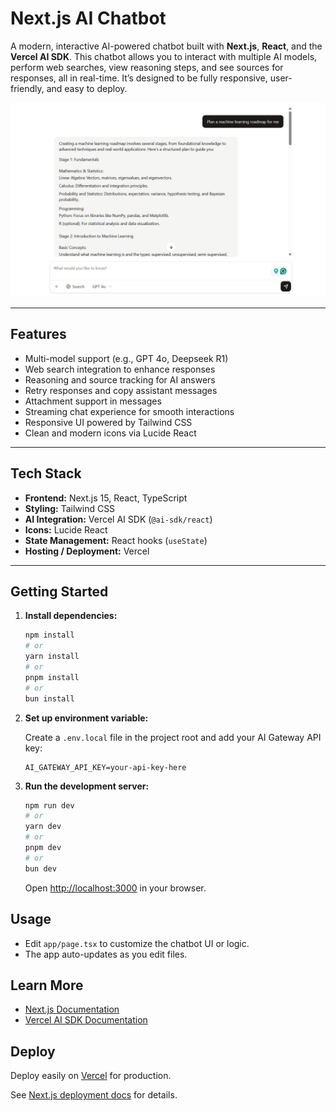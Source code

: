 # Next.js AI Chatbot

A modern, interactive AI-powered chatbot built with **Next.js**, **React**, and the **Vercel AI SDK**. This chatbot allows you to interact with multiple AI models, perform web searches, view reasoning steps, and see sources for responses, all in real-time. It’s designed to be fully responsive, user-friendly, and easy to deploy.

![Next.js AI Chat](public/Ai_chat.png)

---

## Features

- Multi-model support (e.g., GPT 4o, Deepseek R1)
- Web search integration to enhance responses
- Reasoning and source tracking for AI answers
- Retry responses and copy assistant messages
- Attachment support in messages
- Streaming chat experience for smooth interactions
- Responsive UI powered by Tailwind CSS
- Clean and modern icons via Lucide React

---

## Tech Stack

- **Frontend:** Next.js 15, React, TypeScript  
- **Styling:** Tailwind CSS  
- **AI Integration:** Vercel AI SDK (`@ai-sdk/react`)  
- **Icons:** Lucide React  
- **State Management:** React hooks (`useState`)  
- **Hosting / Deployment:** Vercel  

---

## Getting Started


1. **Install dependencies:**
    ```bash
    npm install
    # or
    yarn install
    # or
    pnpm install
    # or
    bun install
    ```

2. **Set up environment variable:**

    Create a `.env.local` file in the project root and add your AI Gateway API key:
    ```
    AI_GATEWAY_API_KEY=your-api-key-here
    ```

3. **Run the development server:**
    ```bash
    npm run dev
    # or
    yarn dev
    # or
    pnpm dev
    # or
    bun dev
    ```

    Open [http://localhost:3000](http://localhost:3000) in your browser.

## Usage

- Edit `app/page.tsx` to customize the chatbot UI or logic.
- The app auto-updates as you edit files.

## Learn More

- [Next.js Documentation](https://nextjs.org/docs)
- [Vercel AI SDK Documentation](https://sdk.vercel.ai/docs)

## Deploy

Deploy easily on [Vercel](https://vercel.com/new) for production.

See [Next.js deployment docs](https://nextjs.org/docs/app/building-your-application/deploying) for details.

